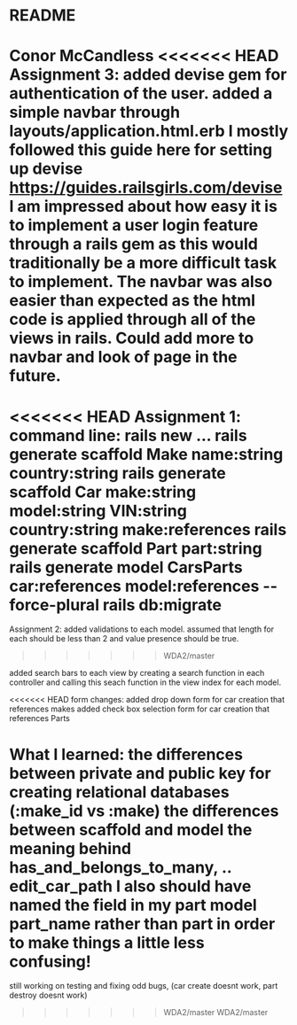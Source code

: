 # README
Conor McCandless
<<<<<<< HEAD
Assignment 3:
added devise gem for authentication of the user. added a simple navbar through layouts/application.html.erb
I mostly followed this guide here for setting up devise https://guides.railsgirls.com/devise
I am impressed about how easy it is to implement a user login feature through a rails gem as this would traditionally be a more
difficult task to implement. The navbar was also easier than expected as the html code is applied through all of the views in
rails. 
Could add more to navbar and look of page in the future.
=======
<<<<<<< HEAD
Assignment 1:
command line:
rails new ...
rails generate scaffold Make name:string country:string
rails generate scaffold Car make:string model:string VIN:string country:string make:references
rails generate scaffold Part part:string
rails generate model CarsParts car:references model:references --force-plural
rails db:migrate
=======
Assignment 2:
added validations to each model. assumed that length for each should be less than 2
and value presence should be true.
>>>>>>> WDA2/master

added search bars to each view by creating a search function in each controller
and calling this seach function in the view index for each model.

<<<<<<< HEAD
form changes:
added drop down form for car creation that references makes
added check box selection form for car creation that references Parts

What I learned:
the differences between private and public key for creating relational databases (:make_id vs :make)
the differences between scaffold and model
the meaning behind has_and_belongs_to_many, .. edit_car_path
I also should have named the field in my part model part_name rather than part in order to make things a little less confusing!
=======
still working on testing and fixing odd bugs, (car create doesnt work, part destroy doesnt work)
>>>>>>> WDA2/master
>>>>>>> WDA2/master
